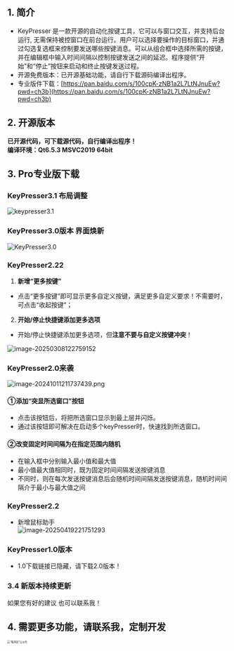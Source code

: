 ## 1. 简介
- KeyPresser 是一款开源的自动化按键工具，它可以与窗口交互，并支持后台运行, 无需保持被控窗口在前台运行。用户可以选择要操作的目标窗口，并通过勾选复选框来控制要发送哪些按键消息。可以从组合框中选择所需的按键，并在编辑框中输入时间间隔以控制按键发送之间的延迟。程序提供“开始”和“停止”按钮来启动和终止按键发送过程。
- 开源免费版本：已开源基础功能，请自行下载源码编译出程序。
- 专业版件下载：[https://pan.baidu.com/s/100cpK-zNB1a2L7LtNJnuEw?pwd=ch3b](https://pan.baidu.com/s/100cpK-zNB1a2L7LtNJnuEw?pwd=ch3b)
## 2. 开源版本
**已开源代码，可下载源代码，自行编译出程序！**<br/>
**编译环境：Qt6.5.3 MSVC2019 64bit**
## 3. Pro专业版下载
### KeyPresser3.1 布局调整
![keypresser3.1](https://s2.loli.net/2025/05/03/UvzlI9PqtCDGMQB.png)
### KeyPresser3.0版本 界面焕新
![KeyPresser3.0](https://s2.loli.net/2025/05/02/Nsa26iFZ3bYvTpg.png)
### KeyPresser2.22
1. **新增“更多按键”**
- 点击“更多按键”即可显示更多自定义按键，满足更多自定义要求！不需要时，可点击“收起按键”；
2. **开始/停止快捷键添加更多选项**
- 开始/停止快捷键添加更多选项，但**注意不要与自定义按键冲突**！
  
![image-20250308122759152](https://s2.loli.net/2025/03/08/G5q6nhj2eTBPagW.png)
### KeyPresser2.0来袭
![image-20241011211737439.png](https://s2.loli.net/2024/10/11/J5afKz1opuWsyS2.png)

#### ①添加“突显所选窗口”按钮
- 点击该按钮后，将把所选窗口显示到最上层并闪烁。
- 通过该按钮即可解决在启动多个keyPresser时，快速找到所选窗口。

#### ②改变固定时间间隔为在指定范围内随机
- 在输入框中分别输入最小值和最大值
- 最小值最大值相同时，既为固定时间间隔发送按键消息
- 不同时，则在每次发送按键消息后会随机时间间隔发送按键消息，随机时间间隔介于最小与最大值之间 <br>
### KeyPresser2.2
- 新增鼠标助手<br/>
  ![image-20250419221751293](https://s2.loli.net/2025/04/19/NlGxZevOtj7oJdP.png)

### KeyPresser1.0版本
- 1.0下载链接已隐藏，请下载2.0版本！<br>

### 3.4 新版本持续更新
如果您有好的建议 也可以联系我！

## 4. 需要更多功能，请联系我，定制开发
<img src="https://www.progdomain.com/wp-content/uploads/2024/04/1781713773764_.pic_.jpg" alt="“程序区”公众号" style="zoom:40%;">



